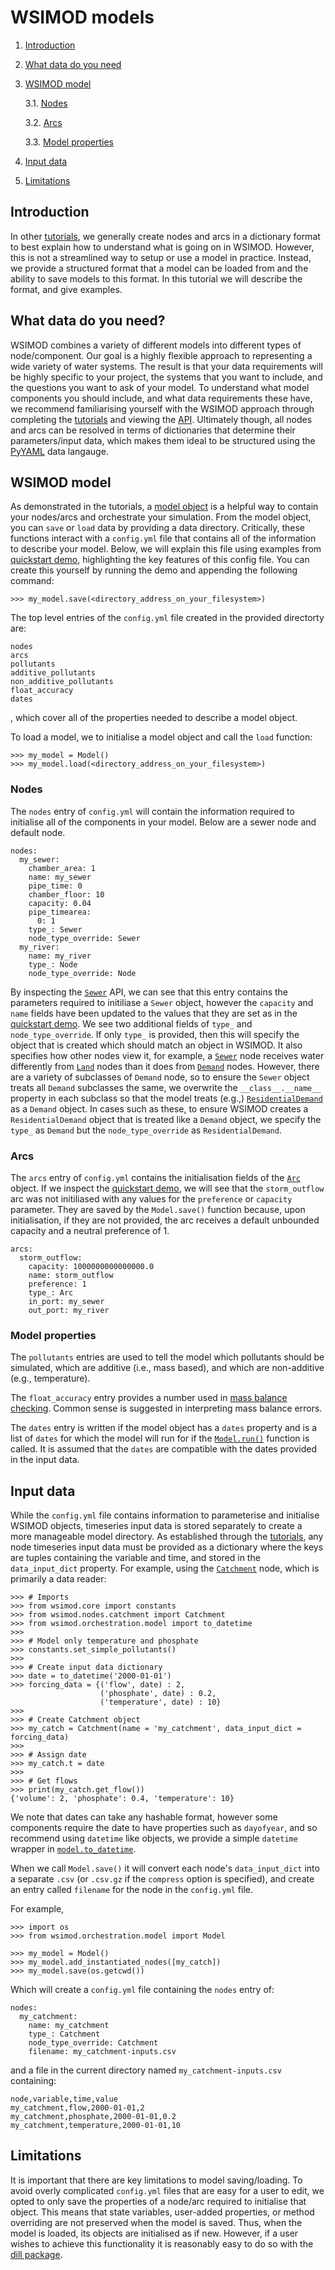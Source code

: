 # WSIMOD models

1. [Introduction](#introduction)

2. [What data do you need](#what-data-do-you-need)

3. [WSIMOD model](#wsimod-model)

    3.1. [Nodes](#nodes)

    3.2. [Arcs](#arcs)

    3.3. [Model properties](#model-properties)

4. [Input data](#input-data)

5. [Limitations](#limitations)

## Introduction
In other [tutorials](tutorials.md), we generally create nodes and arcs in a dictionary format
to best explain how to understand what is going on in WSIMOD. However, this
is not a streamlined way to setup or use a model in practice. Instead, we 
provide a structured format that a model can be loaded from and the ability
to save models to this format. In this tutorial we will describe the format, 
and give examples.

## What data do you need?
WSIMOD combines a variety of different models into different types of 
node/component. Our goal is a highly flexible approach to representing a wide 
variety of water systems. The result is that your data requirements will be 
highly specific to your project, the systems that you want to include, and the 
questions you want to ask of your model. To understand what model components
you should include, and what data requirements these have, we recommend 
familiarising yourself with the WSIMOD approach through completing the 
[tutorials](tutorials.md) and viewing the [API](reference.md). Ultimately though, 
all nodes and arcs can be resolved in terms of dictionaries that
determine their parameters/input data, which makes them ideal to be structured using 
the [PyYAML](https://pyyaml.org/) data langauge. 

## WSIMOD model
As demonstrated in the tutorials, a [model object](./../reference-model/#wsimod.orchestration.model.Model) 
is a helpful way to contain your nodes/arcs and orchestrate your simulation.
From the model object, you can `save` or `load` data by providing a data 
directory. Critically, these functions interact with a `config.yml` file that 
contains all of the information to describe your model. Below, we will explain 
this file using examples from [quickstart demo](./../demo/scripts/quickstart_demo), 
highlighting the key features of this config file. You can create this yourself by 
running the demo and appending the following command:

```
>>> my_model.save(<directory_address_on_your_filesystem>)
```

The top level entries of the `config.yml` file created in the provided directorty are: 
```
nodes
arcs
pollutants
additive_pollutants
non_additive_pollutants
float_accuracy
dates
```
, which cover all of the properties needed to describe a model object. 

To load a model, we to initialise a model object and call the `load` function:

```
>>> my_model = Model()
>>> my_model.load(<directory_address_on_your_filesystem>)
```

### Nodes
The `nodes` entry of `config.yml` will contain the information required to initialise all of the components
in your model. Below are a sewer node and default node. 

```
nodes:
  my_sewer:
    chamber_area: 1
    name: my_sewer
    pipe_time: 0
    chamber_floor: 10
    capacity: 0.04
    pipe_timearea:
      0: 1
    type_: Sewer
    node_type_override: Sewer
  my_river:
    name: my_river
    type_: Node
    node_type_override: Node
```

By inspecting the [`Sewer`](./../reference-sewer/#wsimod.nodes.sewer.Sewer) API, 
we can see that this entry contains the parameters required to initiliase a 
`Sewer` object, however the `capacity` and `name` fields have been updated to
the values that they are set as in the [quickstart demo](./../demo/scripts/quickstart_demo).
We see two additional fields of `type_` and `node_type_override`. If only 
`type_` is provided, then this will specify the object that is created which 
should match an object in WSIMOD. It also specifies how other nodes view it, 
for example, a [`Sewer`](./../reference-sewer/#wsimod.nodes.sewer.Sewer) node 
receives water differently from [`Land`](./../reference-sewer/#wsimod.nodes.land.Land) 
nodes than it does from [`Demand`](./../reference-other/#wsimod.nodes.demand.Demand) 
nodes. However, there are a variety of subclasses of `Demand` node, so to 
ensure the `Sewer` object treats all `Demand` subclasses the same, we overwrite
the `__class__.__name__` property in each subclass so that the model treats 
(e.g.,) [`ResidentialDemand`](./../reference-other/#wsimod.nodes.demand.ResidentialDemand) 
as a `Demand` object. In cases such as these, to ensure WSIMOD creates a 
`ResidentialDemand` object that is treated like a `Demand` object, we specify 
the `type_` as `Demand` but the `node_type_override` as `ResidentialDemand`.

### Arcs
The `arcs` entry of `config.yml` contains the initialisation fields of the 
[`Arc`](./../reference-arc/#wsimod.arcs.arcs.Arc) 
object. If we inspect the [quickstart demo](./../demo/scripts/quickstart_demo), 
we will see that the `storm_outflow` arc was not initiliased with any values 
for the `preference` or `capacity` parameter. They are saved by the 
`Model.save()` function because, upon initialisation, if they are not provided,
the arc receives a default unbounded capacity and a neutral preference of 1. 

```
arcs:
  storm_outflow:
    capacity: 1000000000000000.0
    name: storm_outflow
    preference: 1
    type_: Arc
    in_port: my_sewer
    out_port: my_river
```

### Model properties
The `pollutants` entries are used to tell the model which pollutants should be simulated, which are additive (i.e., mass based), and which are non-additive (e.g., temperature).

The `float_accuracy` entry provides a number used in [mass balance checking](./../reference-core/#wsimod.core.core.WSIObj.mass_balance). Common sense is suggested in interpreting mass balance errors.

The `dates` entry is written if the model object has a `dates` property and is a list of `dates` for which the model will run for if the [`Model.run()`](./../reference-core/#wsimod.orchestration.model.Model.run) function is called. It is assumed that the `dates` are compatible with the dates provided in the input data.

## Input data
While the `config.yml` file contains information to parameterise and initialise
WSIMOD objects, timeseries input data is stored separately to create a more 
manageable model directory. As established through the [tutorials](tutorials.md),
any node timeseries input data must be provided as a dictionary where the keys
are tuples containing the variable and time, and stored in the `data_input_dict`
property. For example, using the [`Catchment`](./../reference-other/#wsimod.nodes.catchment.Catchment) 
node, which is primarily a data reader:

```
>>> # Imports
>>> from wsimod.core import constants
>>> from wsimod.nodes.catchment import Catchment
>>> from wsimod.orchestration.model import to_datetime
>>> 
>>> # Model only temperature and phosphate
>>> constants.set_simple_pollutants()
>>> 
>>> # Create input data dictionary
>>> date = to_datetime('2000-01-01')
>>> forcing_data = {('flow', date) : 2, 
                    ('phosphate', date) : 0.2, 
                    ('temperature', date) : 10}
>>> 
>>> # Create Catchment object
>>> my_catch = Catchment(name = 'my_catchment', data_input_dict = forcing_data)
>>> 
>>> # Assign date
>>> my_catch.t = date
>>> 
>>> # Get flows
>>> print(my_catch.get_flow())
{'volume': 2, 'phosphate': 0.4, 'temperature': 10}
```

We note that dates can take any hashable format, however some components require the date to have properties such as `dayofyear`, and so recommend using `datetime` like objects, we provide a simple `datetime` wrapper in [`model.to_datetime`](./../reference-model/#wsimod.orchestration.model.to_datetime).

When we call `Model.save()` it will convert each node's `data_input_dict` 
into a separate `.csv` (or `.csv.gz` if the `compress` option is specified), 
and create an entry called `filename` for the node in the `config.yml` file.

For example,

```
>>> import os
>>> from wsimod.orchestration.model import Model

>>> my_model = Model()
>>> my_model.add_instantiated_nodes([my_catch])
>>> my_model.save(os.getcwd())
```

Which will create a `config.yml` file containing the `nodes` entry of:
```
nodes:
  my_catchment:
    name: my_catchment
    type_: Catchment
    node_type_override: Catchment
    filename: my_catchment-inputs.csv
```

and a file in the current directory named `my_catchment-inputs.csv` containing:
```
node,variable,time,value
my_catchment,flow,2000-01-01,2
my_catchment,phosphate,2000-01-01,0.2
my_catchment,temperature,2000-01-01,10
```

## Limitations
It is important that there are key limitations to model saving/loading. To
avoid overly complicated `config.yml` files that are easy for a user to edit, 
we opted to only save the properties of a node/arc required to initialise 
that object. This means that state variables, user-added properties, or 
method overriding are not preserved when the model is saved. Thus, when the
model is loaded, its objects are initialised as if new. However, if a user 
wishes to achieve this functionality it is reasonably easy to do so with the 
[dill package](https://pypi.org/project/dill/).